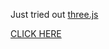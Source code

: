 Just tried out [three.js](https://threejs.org/)

[CLICK HERE](https://sushanth-kille.github.io/3dee)
